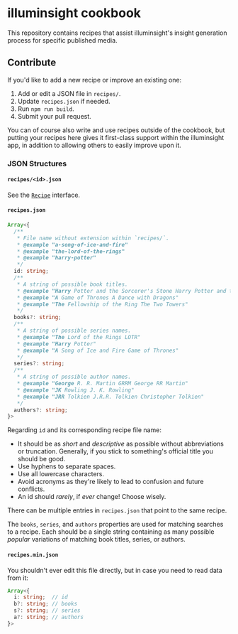# illuminsight cookbook

This repository contains recipes that assist illuminsight's insight generation process for specific published media.

## Contribute

If you'd like to add a new recipe or improve an existing one:

1. Add or edit a JSON file in `recipes/`.
2. Update `recipes.json` if needed.
3. Run `npm run build`.
4. Submit your pull request.

You can of course also write and use recipes outside of the cookbook, but putting your recipes here gives it first-class support within the illuminsight app, in addition to allowing others to easily improve upon it.

### JSON Structures

#### `recipes/<id>.json`

See the [`Recipe`](https://github.com/xyfir/illuminsight/blob/master/types/illuminsight.d.ts) interface.

#### `recipes.json`

```ts
Array<{
  /**
   * File name without extension within `recipes/`.
   * @example "a-song-of-ice-and-fire"
   * @example "the-lord-of-the-rings"
   * @example "harry-potter"
   */
  id: string;
  /**
   * A string of possible book titles.
   * @example "Harry Potter and the Sorcerer's Stone Harry Potter and the Philosopher's Stone"
   * @example "A Game of Thrones A Dance with Dragons"
   * @example "The Fellowship of the Ring The Two Towers"
   */
  books?: string;
  /**
   * A string of possible series names.
   * @example "The Lord of the Rings LOTR"
   * @example "Harry Potter"
   * @example "A Song of Ice and Fire Game of Thrones"
   */
  series?: string;
  /**
   * A string of possible author names.
   * @example "George R. R. Martin GRRM George RR Martin"
   * @example "JK Rowling J. K. Rowling"
   * @example "JRR Tolkien J.R.R. Tolkien Christopher Tolkien"
   */
  authors?: string;
}>
```

Regarding `id` and its corresponding recipe file name:

- It should be as _short_ and _descriptive_ as possible without abbreviations or truncation. Generally, if you stick to something's official title you should be good.
- Use hyphens to separate spaces.
- Use all lowercase characters.
- Avoid acronyms as they're likely to lead to confusion and future conflicts.
- An id should _rarely_, if _ever_ change! Choose wisely.

There can be multiple entries in `recipes.json` that point to the same recipe.

The `books`, `series`, and `authors` properties are used for matching searches to a recipe. Each should be a single string containing as many possible _popular_ variations of matching book titles, series, or authors.

#### `recipes.min.json`

You shouldn't ever edit this file directly, but in case you need to read data from it:

```ts
Array<{
  i: string;  // id
  b?: string; // books
  s?: string; // series
  a?: string; // authors
}>
```
